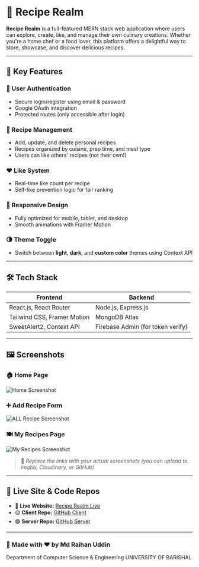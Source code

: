 # 🍲 Recipe Realm

**Recipe Realm** is a full-featured MERN stack web application where users can explore, create, like, and manage their own culinary creations. Whether you're a home chef or a food lover, this platform offers a delightful way to store, showcase, and discover delicious recipes.

---

## 🚀 Key Features

### 🔐 User Authentication
- Secure login/register using email & password  
- Google OAuth integration  
- Protected routes (only accessible after login)  

### 📸 Recipe Management
- Add, update, and delete personal recipes  
- Recipes organized by cuisine, prep time, and meal type  
- Users can like others' recipes (not their own!)  

### ❤️ Like System
- Real-time like count per recipe  
- Self-like prevention logic for fair ranking  

### 🎨 Responsive Design
- Fully optimized for mobile, tablet, and desktop  
- Smooth animations with Framer Motion  

### 🌗 Theme Toggle
- Switch between **light**, **dark**, and **custom color** themes using Context API  

---

## 🛠️ Tech Stack

| Frontend                        | Backend                          |
|--------------------------------|----------------------------------|
| React.js, React Router         | Node.js, Express.js              |
| Tailwind CSS, Framer Motion    | MongoDB Atlas                    |
| SweetAlert2, Context API       | Firebase Admin (for token verify)|

---

## 🖼️ Screenshots

### 🏠 Home Page  
![Home Screenshot](https://i.ibb.co/3y3QQJzL/Screenshot-2025-06-26-111735.png)

### ➕ Add Recipe Form  
![ALL Recipe Screenshot](https://i.ibb.co/qMFp8KvY/Screenshot-2025-06-26-111803.png)

### 🍽️ My Recipes Page  
![My Recipes Screenshot](https://i.ibb.co/N6sTShVb/Screenshot-2025-06-26-111835.png)

> 📌 _Replace the links with your actual screenshots (you can upload to imgbb, Cloudinary, or GitHub)_

---

## 🔗 Live Site & Code Repos

- 🔴 **Live Website:** [Recipe Realm Live](https://recipe-realm-4ea1f.web.app/)  
- 🟡 **Client Repo:** [GitHub Client](https://github.com/miskaran2002/recipe-reliem)  
- 🟢 **Server Repo:** [GitHub Server](https://github.com/miskaran2002/recipe-reliem-server)

---

### 🙌 Made with ❤️ by Md Raihan Uddin
Department of Computer Science & Engineering
UNIVERSITY OF BARISHAL
